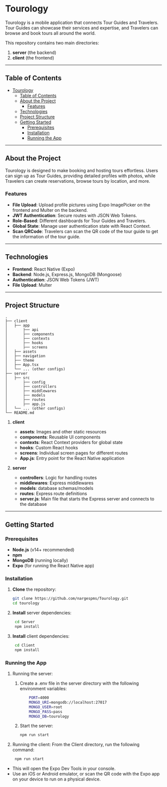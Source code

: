 # Tourology

Tourology is a mobile application that connects Tour Guides and Travelers. Tour Guides can showcase their services and expertise, and Travelers can browse and book tours all around the world.

This repository contains two main directories:

1. **server** (the backend)
2. **client** (the frontend)

---

## Table of Contents

- [Tourology](#tourology)
  - [Table of Contents](#table-of-contents)
  - [About the Project](#about-the-project)
    - [Features](#features)
  - [Technologies](#technologies)
  - [Project Structure](#project-structure)
  - [Getting Started](#getting-started)
    - [Prerequisites](#prerequisites)
    - [Installation](#installation)
    - [Running the App](#running-the-app)

---

## About the Project

Tourology is designed to make booking and hosting tours effortless. Users can sign up as Tour Guides, providing detailed profiles with photos, while Travelers can create reservations, browse tours by location, and more.

### Features

- **File Upload**: Upload profile pictures using Expo ImagePicker on the frontend and Multer on the backend.
- **JWT Authentication**: Secure routes with JSON Web Tokens.
- **Role-Based**: Different dashboards for Tour Guides and Travelers.
- **Global State**: Manage user authentication state with React Context.
- **Scan QRCode**: Travelers can scan the QR code of the tour guide to get the information of the tour guide.

---

## Technologies

- **Frontend**: React Native (Expo)
- **Backend**: Node.js, Express.js, MongoDB (Mongoose)
- **Authentication**: JSON Web Tokens (JWT)
- **File Upload**: Multer

---

## Project Structure

```
.
├── client
│   ├── app
│       ├── api
│       ├── components
│       ├── contexts
│       ├── hooks
│       ├── screens
│   ├── assets
│   ├── navigation
│   ├── theme
│   ├── App.tsx
│   └── ... (other configs)
├── server
│   ├── src
│       ├── config
│       ├── controllers
│       ├── middlewares
│       ├── models
│       ├── routes
│       ├── app.js
│   └── ... (other configs)
└── README.md
```

1. **client**

   - **assets**: Images and other static resources
   - **components**: Reusable UI components
   - **contexts**: React Context providers for global state
   - **hooks**: Custom React hooks
   - **screens**: Individual screen pages for different routes
   - **App.js**: Entry point for the React Native application

2. **server**
   - **controllers**: Logic for handling routes
   - **middlewares**: Express middlewares
   - **models**: database schemas/models
   - **routes**: Express route definitions
   - **server.js**: Main file that starts the Express server and connects to the database

---

## Getting Started

### Prerequisites

- **Node.js** (v14+ recommended)
- **npm**
- **MongoDB** (running locally)
- **Expo** (for running the React Native app)

### Installation

1. **Clone** the repository:
   ```bash
   git clone https://github.com/nargespms/Tourology.git
   cd tourology
   ```
2. **Install** server dependencies:
   ```bash
    cd Server
    npm install
   ```
3. **Install** client dependencies:
   ```bash
    cd Client
    npm install
   ```

### Running the App

1. Running the server:

   1. Create a .env file in the server directory with the following environment variables:

      ```bash
          PORT=4000
          MONGO_URI=mongodb://localhost:27017
          MONGO_USER=root
          MONGO_PASS=pass
          MONGO_DB=tourology
      ```

   2. Start the server:

      ```bash
      npm run start
      ```

2. Running the client:
   From the Client directory, run the following command:

   ```bash
    npm run start
   ```

- This will open the Expo Dev Tools in your console.
- Use an iOS or Android emulator, or scan the QR code with the Expo app on your device to run on a physical device.
